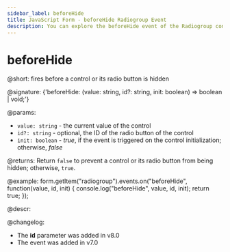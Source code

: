 ```yaml
---
sidebar_label: beforeHide
title: JavaScript Form - beforeHide Radiogroup Event 
description: You can explore the beforeHide event of the Radiogroup control of Form in the documentation of the DHTMLX JavaScript UI library. Browse developer guides and API reference, try out code examples and live demos, and download a free 30-day evaluation version of DHTMLX Suite 7.
---
```


# beforeHide

@short: fires before a control or its radio button is hidden

@signature: {'beforeHide: (value: string, id?: string, init: boolean) => boolean | void;'} 

@params:
- `value: string` - the current value of the control
- `id?: string` - optional, the ID of the radio button of the control
- `init: boolean` - *true*, if the event is triggered on the control initialization; otherwise, *false*

@returns:
Return `false` to prevent a control or its radio button from being hidden; otherwise, `true`.

@example:
form.getItem("radiogroup").events.on("beforeHide", function(value, id, init) {
    console.log("beforeHide", value, id, init);
    return true;
});

@descr:

@changelog:

- The **id** parameter was added in v8.0
- The event was added in v7.0
